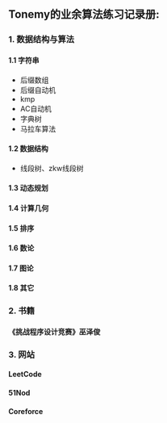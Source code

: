 ## Tonemy的业余算法练习记录册:

### 1. 数据结构与算法

#### 1.1 字符串
- 后缀数组
- 后缀自动机
- kmp
- AC自动机
- 字典树
- 马拉车算法

#### 1.2 数据结构
- 线段树、zkw线段树

#### 1.3 动态规划

#### 1.4 计算几何

#### 1.5 排序

#### 1.6 数论

#### 1.7 图论

#### 1.8 其它


### 2. 书籍
#### 《挑战程序设计竞赛》巫泽俊

### 3. 网站

#### LeetCode

#### 51Nod

#### Coreforce

